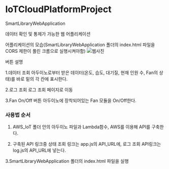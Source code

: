 # IoTCloudPlatformProject

SmartLibraryWebApplication
<p>데이터 확인 및 통제가 가능한 웹 어플리케이션</p>




어플리케이션의 모습(SmartLibraryWebApplication 폴더의 index.html 파일을 CORS 제한이 풀린 크롬으로 실행시켜야함)
![웹사진](https://user-images.githubusercontent.com/93112224/204965968-394a78a2-3a99-4f7b-aaa0-aa8e79400826.jpg)

버튼 설명

1.데이터 조회
아두이노로부터 받은 데이터(온도, 습도, 대기질, 현재 인원 수, Fan의 상태)를 바로 밑의 각 칸에 표시한다.

2.로그 조회
로그 조회 페이지로 이동

3.Fan On/Off 버튼
아두이노에 장착되어있는 Fan 모듈을 On/Off한다.



<h3>사용법 순서</h3>

1. AWS_IoT 폴더 안의 아두이노 파일과 Lambda함수, AWS를 이용해 API를 구축한다.

2. 구축된 API 링크중 상태 조회 링크는 app.js의 API_URL에, 로그 조회 API링크는 log.js의 API_URL에 넣는다.

3.SmartLibraryWebApplication 폴더의 index.html 파일을 실행
